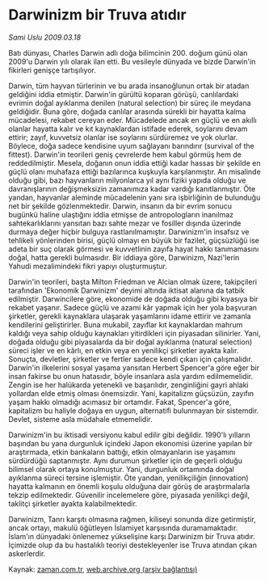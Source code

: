 # Darwinizm bir Truva atıdır

*Sami Uslu 2009.03.18*

<tr><td class="metin" colspan="2" style="padding-top: 20px; padding-left: 5px; padding-right: 10px;">Batı dünyası, Charles Darwin adlı doğa bilimcinin 200. doğum günü olan 2009'u Darwin yılı olarak ilan etti. Bu vesileyle dünyada ve bizde Darwin'in fikirleri genişçe tartışılıyor.</td></tr><tr><td class="metin" colspan="2" style="padding-top: 20px; padding-left: 5px; padding-right: 10px;"><p>Darwin, tüm hayvan türlerinin ve bu arada insanoğlunun ortak bir atadan geldiğini iddia etmiştir. Darwin'in gürültü koparan görüşü, canlılardaki evrimin doğal ayıklanma denilen (natural selection) bir süreç ile meydana geldiğidir. Buna göre, doğada canlılar arasında sürekli bir hayatta kalma mücadelesi, rekabet cereyan eder. Mücadelede ancak en güçlü ve en akıllı olanlar hayatta kalır ve kıt kaynaklardan istifade ederek, soylarını devam ettirir; zayıf, kuvvetsiz olanlar ise soylarını sürdüremez ve yok olurlar. Böylece, doğa sadece kendisine uyum sağlayanı barındırır (survival of the fittest). Darwin'in teorileri geniş çevrelerde hem kabul görmüş hem de reddedilmiştir. Mesela, doğanın onun iddia ettiği kadar hassas bir şekilde en güçlü olanı muhafaza ettiği bazılarınca kuşkuyla karşılanmıştır. Arı misalinde olduğu gibi, bazı hayvanların milyonlarca yıl aynı fiziki yapıda olduğu ve davranışlarının değişmeksizin zamanımıza kadar vardığı kanıtlanmıştır. Öte yandan, hayvanlar aleminde mücadelenin yanı sıra işbirliğinin de bulunduğu net bir şekilde gözlenmektedir. Darwin, insanın da bir evrim sonucu bugünkü haline ulaştığını iddia etmişse de antropologların inanılmaz sahtekarlıklarını yansıtan bazı sahte mezar ve fosiller dışında üzerinde durmaya değer hiçbir bulguya rastlanılmamıştır. Darwinizm'in insafsız ve tehlikeli yönlerinden birisi, güçlü olmayı en büyük bir fazilet, güçsüzlüğü ise adeta bir suç olarak görmesi ve kuvvetlinin zayıfa hayat hakkı tanımamasını doğal, hatta gerekli bulmasıdır. Bir iddiaya göre, Darwinizm, Nazi'lerin Yahudi mezalimindeki fikri yapıyı oluşturmuştur.
<p> Darwin'in teorileri, başta Milton Friedman ve Alcian olmak üzere, takipçileri tarafından 'Ekonomik Darwinizm' deyimi altında iktisat alanına da tatbik edilmiştir. Darwincilere göre, ekonomide de doğada olduğu gibi kıyasıya bir rekabet yaşanır. Sadece güçlü ve azami kâr yapmak için her yola başvuran şirketler, gerekli kaynaklara ulaşarak yaşamlarını idame ettirir ve zamanla kendilerini geliştirirler. Buna mukabil, zayıflar kıt kaynaklardan mahrum kaldığı veya sahip olduğu kaynakları yitirdikleri için piyasadan silinirler. Yani, doğada olduğu gibi piyasalarda da bir doğal ayıklanma (natural selection) süreci işler ve en kârlı, en etkin veya en yenilikçi şirketler ayakta kalır. Sonuçta, devletler, şirketler ve fertler sadece kendi çıkarı için çalışmalıdır. Darwin'in ilkelerini sosyal yaşama yansıtan Herbert Spencer'a göre eğer bir insan fakirse bu onun hatasıdır, böyle insanlara asla yardım edilmemelidir. Zengin ise her halükarda yetenekli ve başarılıdır, zenginliğini gayri ahlaki yollardan elde etmiş olması önemsizdir. Yani, kapitalizm güçsüzün, zayıfın yaşam hakkı olmadığı acımasız bir ortamdır. Fakat, Spencer'a göre, kapitalizm bu haliyle doğaya en uygun, alternatifi bulunmayan bir sistemdir. Devlet, sisteme asla müdahale etmemelidir.
<p> Darwinizm'in bu iktisadi versiyonu kabul edilir gibi değildir. 1990'lı yılların başından bu yana durgunluk içindeki Japon ekonomisi üzerine yapılan bir araştırmada, etkin bankaların battığı, etkin olmayanların ise yaşamını sürdürdüğü saptanmıştır. Aynı durumun şirketler için de geçerli olduğu bilimsel olarak ortaya konulmuştur. Yani, durgunluk ortamında doğal ayıklanma süreci tersine işlemiştir. Öte yandan, yenilikçiliğin (innovation) hayatta kalmanın en önemli koşulu olduğuna dair görüş de araştırmalarla tekzip edilmektedir. Güvenilir incelemelere göre, piyasada yenilikçi değil, taklitçi şirketler ayakta kalabilmektedir.
<p> Darwinizm, Tanrı karşıtı olmasına rağmen, kiliseyi sonunda dize getirmiştir, ancak ortayı, makulü öğütleyen İslamiyet karşısında duramamaktadır. İslam'ın dünyadaki önlenemez yükselişine karşı Darwinizm bir Truva atıdır. İçimizde olup da bu hastalıklı teoriyi destekleyenler ise Truva atından çıkan askerlerdir.<br/></p></p></p></p></td></tr>

Kaynak: [zaman.com.tr](http://zaman.com.tr/yazar.do?yazino=826758), [web.archive.org (arşiv bağlantısı)](http://web.archive.org/web/20090414092411/http://www.zaman.com.tr:80/yazar.do?yazino=826758)
